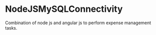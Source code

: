 # NodeJSMySQLConnectivity
Combination of node js and angular js to perform expense management tasks.

